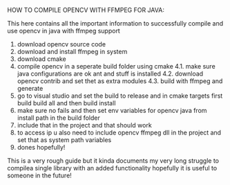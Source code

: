 HOW TO COMPILE OPENCV WITH FFMPEG FOR JAVA:

This here contains all the important information to successfully compile and use opencv in java with ffmpeg support

1. download opencv source code
2. download and install ffmpeg in system
3. download cmake
4. compile opencv in a seperate build folder using cmake
   4.1. make sure java configurations are ok ant and stuff is installed
   4.2. download opencv contrib and set thet as extra modules
   4.3. build with ffmpeg and generate
5. go to visual studio and set the build to release and in cmake targets first build build all and then build install
6. make sure no fails and then set env variables for opencv java from install path in the build folder
7. include that in the project and that should work
8. to access ip u also need to include opencv ffmpeg dll in the project and set that as system path variables
9. dones hopefully!

This is a very rough guide but it kinda documents my very long struggle to compilea single library with an added functionality
hopefully it is useful to someone in the future!
